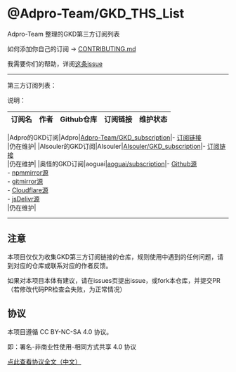 # @Adpro-Team/GKD_THS_List

Adpro-Team 整理的GKD第三方订阅列表

如何添加你自己的订阅 -> [CONTRIBUTING.md](./CONTRIBUTING.md)

我需要你们的帮助，详阅[这条issue](https://github.com/Adpro-Team/GKD_THS_List/issues/7)

---

第三方订阅列表：

说明：

|订阅名|作者|Github仓库|订阅链接|维护状态|
|-----|---|---------|-------|------|

|Adpro的GKD订阅|Adpro|[Adpro-Team/GKD_subscription](https://github.com/Adpro-Team/GKD_subscription/tree/main)|- [订阅链接](https://raw.gitmirror.com/Adpro-Team/GKD_subscription/main/dist/Adpro_gkd.json5)<br>|仍在维护||AIsouler的GKD订阅|AIsouler|[AIsouler/GKD_subscription](https://github.com/AIsouler/GKD_subscription/tree/main)|- [订阅链接](https://raw.gitmirror.com/AIsouler/GKD_subscription/main/dist/AIsouler_gkd.json5)<br>|仍在维护||奥怪的GKD订阅|aoguai|[aoguai/subscription](https://github.com/aoguai/subscription/tree/custom)|- [Github源](https://raw.githubusercontent.com/aoguai/subscription/custom/dist/aoguai_gkd.json5)<br>- [npmmirror源](https://registry.npmmirror.com/@aoguai/subscription/latest/files)<br>- [gitmirror源](https://raw.gitmirror.com/aoguai/subscription/custom/dist/aoguai_gkd.json5)<br>- [Cloudflare源](https://gkd.aoguai.top/)<br>- [jsDelivr源](https://cdn.jsdelivr.net/gh/aoguai/subscription@custom/dist/aoguai_gkd.json5)<br>|仍在维护|

---

## 注意

本项目仅仅为收集GKD第三方订阅链接的仓库，规则使用中遇到的任何问题，请到对应的仓库或联系对应的作者反馈。

如果对本项目本体有建议，请在issues页提出issue，或fork本仓库，并提交PR（若修改代码PR检查会失败，为正常情况）

## 协议

本项目遵循 CC BY-NC-SA 4.0 协议。

即：署名-非商业性使用-相同方式共享 4.0 协议

[点此查看协议全文（中文）](https://creativecommons.org/licenses/by-nc-sa/4.0/legalcode.zh-hans)
